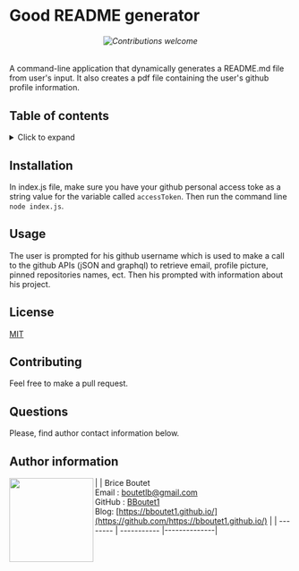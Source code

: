 
# Good README generator

###### <p align="center">![Contributions welcome](https://img.shields.io/badge/contributions-welcome-orange.svg)</p>

A command-line application that dynamically generates a README.md file from user's input. It also creates a pdf file containing the user's github profile information.

## Table of contents

<!-- ⛔️ MD-MAGIC-EXAMPLE:START (TOC:collapse=true&collapseText=Click to expand) -->
<details>
<summary>Click to expand</summary>

* [Installation](#installation)
* [Usage](#usage)
* [Licence](#licence)
* [Contributing](#contributing)
* [Questiions](#questions)
* [Author information](#author-information)

</details>
<!-- ⛔️ MD-MAGIC-EXAMPLE:END -->

## Installation

In index.js file, make sure you have your github personal access toke as a string value for the variable called `accessToken`. Then run the command line `node index.js`.

## Usage

The user is prompted for his github username which is used to make a call to the github APIs (jSON and graphql) to retrieve email, profile picture, pinned repositories names, ect. Then his prompted with information about his project.

## License

[MIT](https://choosealicense.com/licenses/mit)

## Contributing

Feel free to make a pull request.

## Questions

Please, find author contact information below.

## Author information

| <img align="left" width="150" height="auto" margin="10"  src="https://avatars3.githubusercontent.com/u/59809722?v=4"> |  Brice Boutet <br/>  Email : [boutetlb@gmail.com](boutetlb@gmail.com)<br/> GitHub : [BBoutet1](https://github.com/bboutet1)<br> Blog:  [https://bboutet1.github.io/](https://github.com/https://bboutet1.github.io/) |
| -------- | ----------- |--------------|
